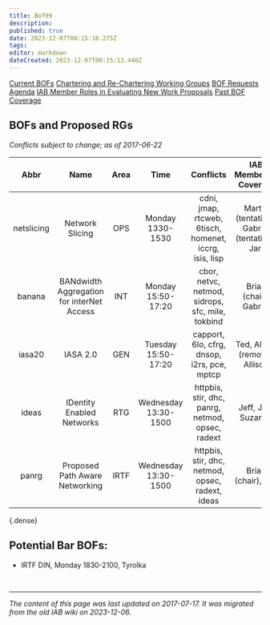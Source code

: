 ```yaml
---
title: Bof99
description: 
published: true
date: 2023-12-07T00:15:18.275Z
tags: 
editor: markdown
dateCreated: 2023-12-07T00:15:13.440Z
---
```



[Current BOFs](https://datatracker.ietf.org/wg/bofs/)
[Chartering and Re-Chartering Working Groups](https://datatracker.ietf.org/group/chartering/)
[BOF Requests](https://datatracker.ietf.org/doc/bof-requests)
[Agenda](https://datatracker.ietf.org/meeting/agenda/)
[IAB Member Roles in Evaluating New Work Proposals](https://www.iab.org/documents/correspondence-reports-documents/2012-2/iab-member-roles-in-evaluating-new-work-proposals/)
[Past BOF Coverage](/group/iab/Bof_Coverage)

## BOFs and Proposed RGs
*Conflicts subject to change; as of 2017-06-22*

|  **Abbr**  |                  **Name**                 | **Area** |       **Time**       |                      **Conflicts**                     |           **IAB Member(s) Covering**          | **IAB Shepherd** |
|:----------:|:-----------------------------------------:|:--------:|:--------------------:|:------------------------------------------------------:|:---------------------------------------------:|:----------------:|
| netslicing | Network Slicing                           | OPS      | Monday 1330-1530     | cdni, jmap, rtcweb, 6tisch, homenet, iccrg, isis, lisp | Martin (tentative), Gabriel (tentative), Jari | Jeff             |
| banana     | BANdwidth Aggregation for interNet Access | INT      | Monday 15:50-17:20   | cbor, netvc, netmod, sidrops, sfc, mile, tokbind       | Brian (chair), Gabriel                        | .                |
| iasa20     | IASA 2.0                                  | GEN      | Tuesday 15:50-17:20  | capport, 6lo, cfrg, dnsop, i2rs, pce, mptcp            | Ted, Alissa (remote), Allison                 |                  |
| ideas      | IDentity Enabled Networks                 | RTG      | Wednesday 13:30-1500 | httpbis, stir, dhc, panrg, netmod, opsec, radext       | Jeff, Jari, Suzanne                           | Erik             |
| panrg      | Proposed Path Aware Networking            | IRTF     | Wednesday 13:30-1500 | httpbis, stir, dhc, netmod, opsec, radext, ideas       | Brian (chair), Lee                            | .                |
{.dense}


## Potential Bar BOFs:
- IRTF DIN, Monday 1830-2100, Tyrolka

&nbsp;
&nbsp;
&nbsp;

---

*The content of this page was last updated on 2017-07-17. It was migrated from the old IAB wiki on 2023-12-06.*